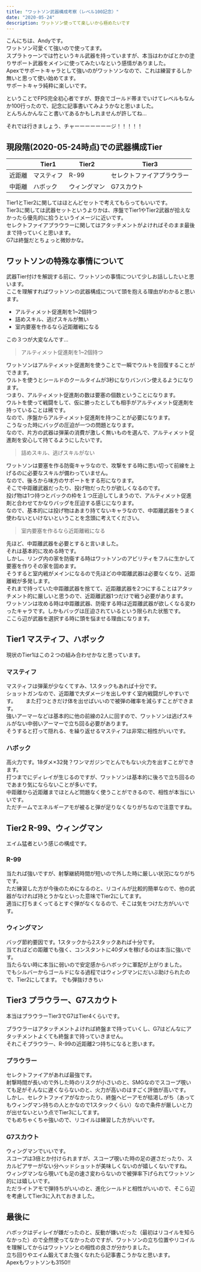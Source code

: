 ```yaml
---
title: "ワットソン武器構成考察（レベル100記念）"
date: "2020-05-24"
description: ワットソン使ってて楽しいから極めたいです
---
```


こんにちは、Andyです。  
ワットソン可愛くて強いので使ってます。  
スプラトゥーンでは竹というキル武器を持っていますが、本当はわかばとかの塗りサポート武器をメインに使ってみたいなという感情がありました。  
Apexでサポートキャラとして強いのがワットソンなので、これは練習するしか無いと思って使い始めてます。  
サポートキャラ純粋に楽しいです。  

ということでFPS完全初心者ですが、野良でゴールド帯までいけてレベルもなんか100行ったので、記念に記事書いてみようかなと思いました。  
とんちんかんなこと書いてあるかもしれませんが許してね…

それでは行きましょう、チャーーーーーーージ！！！！！

## 現段階(2020-05-24時点)での武器構成Tier

||Tier1|Tier2|Tier3|
|----|----|----|----|
|近距離|マスティフ|R-99|セレクトファイアプラウラー|
|中距離|ハボック|ウィングマン|G7スカウト|

Tier1とTier2に関してはほとんどセットで考えてもらってもいいです。  
Tier3に関しては武器セットというよりかは、序盤でTier1やTier2武器が拾えなかったら優先的に拾うというイメージに近いです。  
セレクトファイアプラウラーに関してはアタッチメントがよければそのまま最後まで持っていくと思います。  
G7は終盤だとちょっと微妙かな。  

## ワットソンの特殊な事情について

武器Tier付けを解説する前に、ワットソンの事情について少しお話ししたいと思います。  
ここを理解すればワットソンの武器構成について頭を抱える理由がわかると思います。  

- アルティメット促進剤を1~2個持つ
- 詰めスキル、逃げスキルが無い
- 室内要塞を作るなら近距離戦になる

この３つが大変なんです…

> アルティメット促進剤を1~2個持つ

ワットソンはアルティメット促進剤を使うことで一瞬でウルトを回復することができます。  
ウルトを使うとシールドのクールタイムが3秒になりバンバン使えるようになります。  
つまり、アルティメット促進剤の数は要塞の個数ということになります。  
ウルトを使って戦闘をして、仮に勝ったとしても相手がアルティメット促進剤を持っていることは稀です。  
なので、序盤からアルティメット促進剤を持つことが必要になります。  
こうなった時にバッグの圧迫が一つの問題となります。  
なので、片方の武器は弾薬の消費が激しく無いものを選んで、アルティメット促進剤を安心して持てるようにしたいです。  

> 詰めスキル、逃げスキルがない

ワットソンは要塞を作る防衛キャラなので、攻撃をする時に思い切って前線を上げるのに必要なスキルが備わっていません。  
なので、後ろから味方のサポートをする形になります。  
そこで中距離武器だったり、投げ物だったりが欲しくなるのです。  
投げ物は1つ持つとバックの枠を１つ圧迫してしまうので、アルティメット促進剤と合わせてかなりバッグを圧迫する感じになります。  
なので、基本的には投げ物はあまり持てないキャラなので、中距離武器をうまく使わないといけないということを念頭に考えてください。  

> 室内要塞を作るなら近距離戦になる

先ほど、中距離武器を必要とすると言いました。  
それは基本的に攻める時です。  
しかし、リング内の家を防衛する時はワットソンのアビリティをフルに生かして要塞を作りその家を固めます。  
そうすると室内戦がメインになるので先ほどの中距離武器は必要なくなり、近距離戦が多発します。  
それまで持っていた中距離武器を捨てて、近距離武器を2つにすることはアタッチメント的に厳しいと思うので、近距離武器1つだけで戦う必要があります。  
ワットソンは攻める時は中距離武器、防衛する時は近距離武器が欲しくなる変わったキャラです。しかもバッグは圧迫されているという限られた状態です。    
ここら辺が武器を選択する時に頭を悩ませる理由になります。  

## Tier1 マスティフ、ハボック

現状のTier1はこの２つの組み合わせかなと思っています。  

### マスティフ

マスティフは弾薬が少なくてすみ、1スタックもあれば十分です。  
ショットガンなので、近距離で大ダメージを出しやすく室内戦闘がしやすいです。　　
また打つときだけ体を出せばいいので被弾の確率を減らすことができます。  
強いアーマーなどは基本的に他の前線の2人に回すので、ワットソンは逃げスキルがない中弱いアーマーで立ち回る必要があります。  
そうすると打って隠れる、を繰り返せるマスティフは非常に相性がいいです。  

### ハボック

高火力です。18ダメ×32発？ワンマガジンでとんでもない火力を出すことができます。  
打つまでにディレイが生じるのですが、ワットソンは基本的に後ろで立ち回るのであまり気にならないことが多いです。  
中距離から近距離までほとんど問題なく使うことができるので、相性が本当にいいです。  
ただチームでエネルギーアモが被ると弾が足りなくなりがちなので注意ですね。  

## Tier2 R-99、ウィングマン

エイム猛者という感じの構成です。

### R-99

当たれば強いですが、射撃継続時間が短いので外した時に厳しい状況になりがちです。  
ただ練習した方が今後のためになるのと、リコイルが比較的簡単なので、他の武器がなければ持とうかなといった意味でTier2にしてます。  
適当に打ちまくってるとすぐ弾がなくなるので、そこは気をつけた方がいいです。  

### ウィングマン

バッグ節約要因です。1スタックから2スタックあれば十分です。  
当てればどの距離でも強く、コンスタントに40ダメを稼げるのは本当に強いです。  
当たらない時に本当に弱いので安定感からハボックに軍配が上がりました。  
でもシルバーからゴールドになる過程ではウィングマンにだいぶ助けられたので、Tier2にしてます。
でも弾抜けきちぃ


## Tier3 プラウラー、G7スカウト

本当はプラウラーTier3でG7はTier4くらいです。

プラウラーはアタッチメントよければ終盤まで持っていくし、G7はどんなにアタッチメントよくても終盤まで持っていきません。  
それこそプラウラー、R-99の近距離2つ持ちになると思います。

### プラウラー

セレクトファイアがあれば最強です。  
射撃時間が長いので外した時のリスクが小さいのと、SMGなのでスコープ覗いても足がそんなに遅くならないのと、火力が高いのはすごく評価が高いです。  
しかし、セレクトファイアがなかったり、終盤ヘビーアモが枯渇しがち（あってもウィングマン持ちの人とかなので1スタックくらい）なので条件が厳しいと力が出せないという点でTier3にしてます。  
でもめちゃくちゃ強いので、リコイルは練習した方がいいです。  


### G7スカウト

ウィングマンでいいです。  
スコープは3倍とか付けられますが、スコープ覗いた時の足の遅さだったり、スカルピアサーがない分ヘッドショットが美味しくないのが嬉しくないですね。  
ウィングマンなら覗いても足の速さ変わらないので被弾率下げられてワットソン的には嬉しいです。  
ただライトアモで弾持ちがいいのと、進化シールドと相性がいいので、そこら辺を考慮してTier3に入れておきました。

## 最後に

ハボックはディレイが嫌だったのと、反動が嫌いだった（最初はリコイルを知らなかった）ので全然使ってなかったのですが、ワットソンの立ち位置やリコイルを理解してからはワットソンとの相性の良さが分かりました。  
立ち回りやエイム鍛えてまた強くなれたら記事書こうかなと思います。  
Apexもワットソンも3150!!
